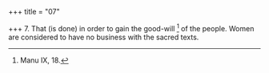 +++
title = "07"

+++
7. That (is done) in order to gain the good-will [^6]  of the people. Women are considered to have no business with the sacred texts.


[^6]:  Manu IX, 18.
